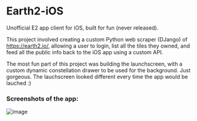 # Earth2-iOS

Unofficial E2 app client for iOS, built for fun (never released).

This project involved creating a custom Python web scraper (DJango) of https://earth2.io/, allowing a user to login, list all the tiles they owned, and feed all the public info back to the iOS app using a custom API.

The most fun part of this project was building the launchscreen, with a custom dynamic constellation drawer to be used for the background. Just gorgeous. The lauchscreen looked different every time the app would be lauched :)

### Screenshots of the app:
![image](https://user-images.githubusercontent.com/590579/204669422-8d15ecec-a97a-4d1d-a87b-e8c96502c433.png)
